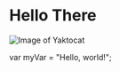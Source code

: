 # Hello There

![Image of Yaktocat](https://octodex.github.com/images/yaktocat.png)

var myVar = "Hello, world!";
